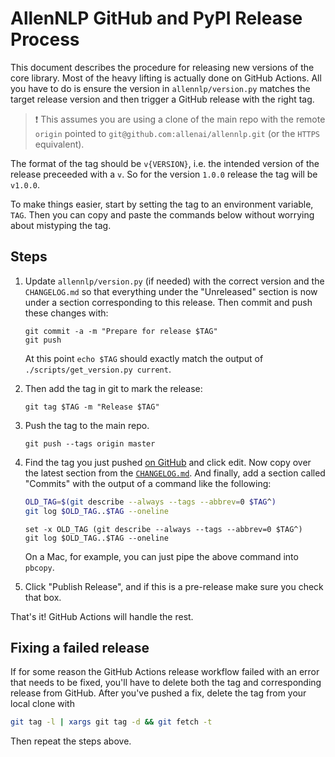 # AllenNLP GitHub and PyPI Release Process

This document describes the procedure for releasing new versions of the core library.
Most of the heavy lifting is actually done on GitHub Actions.
All you have to do is ensure the version in `allennlp/version.py` matches the target release version
and then trigger a GitHub release with the right tag.

> ❗️ This assumes you are using a clone of the main repo with the remote `origin` pointed
to `git@github.com:allenai/allennlp.git` (or the `HTTPS` equivalent).

The format of the tag should be `v{VERSION}`, i.e. the intended version of the release preceeded with a `v`.
So for the version `1.0.0` release the tag will be `v1.0.0`.

To make things easier, start by setting the tag to an environment variable, `TAG`.
Then you can copy and paste the commands below without worrying about mistyping the tag.

## Steps

1. Update `allennlp/version.py` (if needed) with the correct version and the `CHANGELOG.md` so that everything under the "Unreleased" section is now under a section corresponding to this release. Then commit and push these changes with:

    ```
    git commit -a -m "Prepare for release $TAG"
    git push
    ```
    
    At this point `echo $TAG` should exactly match the output of `./scripts/get_version.py current`.

2. Then add the tag in git to mark the release:

    ```
    git tag $TAG -m "Release $TAG"
    ```

3. Push the tag to the main repo.

    ```
    git push --tags origin master
    ```

4. Find the tag you just pushed [on GitHub](https://github.com/allenai/allennlp/tags) and
click edit. Now copy over the latest section from the [`CHANGELOG.md`](https://raw.githubusercontent.com/allenai/allennlp/master/CHANGELOG.md). And finally, add a section called "Commits" with the output of a command like the following:

    ```bash
    OLD_TAG=$(git describe --always --tags --abbrev=0 $TAG^)
    git log $OLD_TAG..$TAG --oneline
    ```
    
    ```fish
    set -x OLD_TAG (git describe --always --tags --abbrev=0 $TAG^)
    git log $OLD_TAG..$TAG --oneline
    ```

    On a Mac, for example, you can just pipe the above command into `pbcopy`.

5. Click "Publish Release", and if this is a pre-release make sure you check that box.

That's it! GitHub Actions will handle the rest.

## Fixing a failed release

If for some reason the GitHub Actions release workflow failed with an error that needs to be fixed, you'll have to delete both the tag and corresponding release from GitHub. After you've pushed a fix, delete the tag from your local clone with

```bash
git tag -l | xargs git tag -d && git fetch -t
```

Then repeat the steps above.

